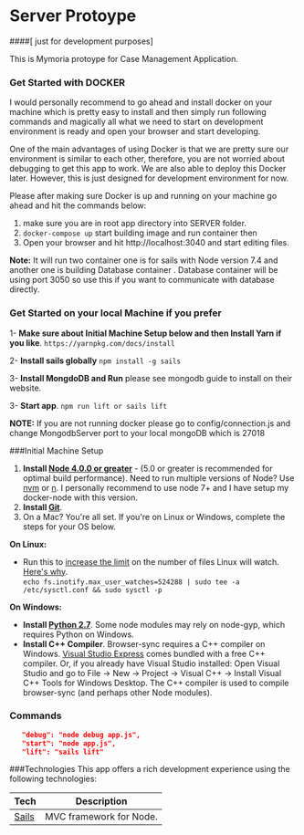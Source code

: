 # Server Protoype 

####[ just for development purposes]

This is Mymoria protoype for Case Management Application.

### Get Started with DOCKER
I would personally recommend to go ahead and install docker on your machine which is pretty easy to install and then simply run following 
commands and magically all what we need to start on development environment is ready and open your browser and start developing.

One of the main advantages of using Docker is that we are pretty sure our environment is similar to each other, therefore, you are not worried about debugging to get this app to work. We are also able to deploy this Docker later. However, this is just designed for development environment for now. 

Please after making sure Docker is up and running on your machine go ahead and hit the commands below: 

1. make sure you are in root app directory into SERVER folder.
2. `docker-compose up`  start building image and run container then
3. Open your browser and hit http://localhost:3040 and start editing files. 

**Note:** It will run two container one is for sails with Node version 7.4 and another one is building Database container
. Database container will be using port 3050 so use this if you want to communicate with database directly. 


### Get Started on your local Machine if you prefer

1- **Make sure about Initial Machine Setup below and then Install Yarn if you like**. `https://yarnpkg.com/docs/install` 

2- **Install sails globally** `npm install -g sails`

3- **Install MongdoDB and Run** please see mongodb guide to install on their website.

3- **Start app**. `npm run lift or sails lift`

**NOTE:** If you are not running docker please go to config/connection.js and change MongodbServer port to your local mongoDB which is 27018  

###Initial Machine Setup
1. **Install [Node 4.0.0 or greater](https://nodejs.org)** - (5.0 or greater is recommended for optimal build performance). Need to run multiple versions of Node? Use [nvm](https://github.com/creationix/nvm) or [n](https://github.com/tj/n). I personally recommend to use node 7+ and I have setup my docker-node with this version.
2. **Install [Git](https://git-scm.com/downloads)**. 
3. On a Mac? You're all set. If you're on Linux or Windows, complete the steps for your OS below.  
 
**On Linux:**  

 * Run this to [increase the limit](http://stackoverflow.com/questions/16748737/grunt-watch-error-waiting-fatal-error-watch-enospc) on the number of files Linux will watch. [Here's why](https://github.com/coryhouse/react-slingshot/issues/6).    
`echo fs.inotify.max_user_watches=524288 | sudo tee -a /etc/sysctl.conf && sudo sysctl -p` 

**On Windows:** 
 
* **Install [Python 2.7](https://www.python.org/downloads/)**. Some node modules may rely on node-gyp, which requires Python on Windows.
* **Install C++ Compiler**. Browser-sync requires a C++ compiler on Windows. [Visual Studio Express](https://www.visualstudio.com/en-US/products/visual-studio-express-vs) comes bundled with a free C++ compiler. Or, if you already have Visual Studio installed: Open Visual Studio and go to File -> New -> Project -> Visual C++ -> Install Visual C++ Tools for Windows Desktop. The C++ compiler is used to compile browser-sync (and perhaps other Node modules).

### Commands

```json
   "debug": "node debug app.js",
   "start": "node app.js",
   "lift": "sails lift"
```

###Technologies
This app offers a rich development experience using the following technologies:

| **Tech** | **Description**
|----------|-------|
| [Sails](https://sails.org/)  |   MVC framework for Node.   

